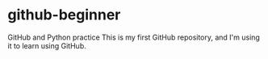 # github-beginner
GitHub and Python practice
This is my first GitHub repository, and I'm using it to learn using GitHub.
